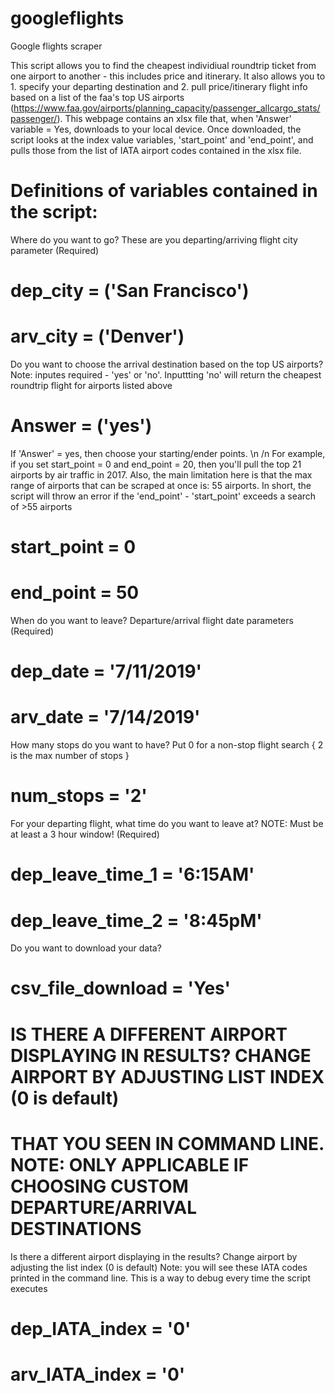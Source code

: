 # googleflights
Google flights scraper

This script allows you to find the cheapest individiual roundtrip ticket from one airport to another - this includes price and itinerary. It also allows you to 1. specify your departing destination and 2. pull price/itinerary flight info based on a list of the faa's top US airports (https://www.faa.gov/airports/planning_capacity/passenger_allcargo_stats/passenger/). This webpage contains an xlsx file that, when 'Answer' variable = Yes, downloads to your local device. Once downloaded, the script looks at the index value variables, 'start_point' and 'end_point', and pulls those from the list of IATA airport codes contained in the xlsx file.

# Definitions of variables contained in the script:

Where do you want to go? These are you departing/arriving flight city parameter (Required)
# dep_city = ('San Francisco')
# arv_city = ('Denver') 

Do you want to choose the arrival destination based on the top US airports? 
Note: inputes required - 'yes' or 'no'. Inputtting 'no' will return the cheapest roundtrip flight for airports listed above

# Answer = ('yes')

If 'Answer' = yes, then choose your starting/ender points. 
\n /n For example, if you set start_point = 0 and end_point = 20, then you'll pull the top 21 airports by air traffic in 2017. Also, the main limitation here is that the max range of airports that can be scraped at once is: 55 airports. In short, the script will throw an error if the 'end_point' - 'start_point' exceeds a search of >55 airports

# start_point = 0
# end_point   = 50 

When do you want to leave? Departure/arrival flight date parameters (Required)
# dep_date = '7/11/2019'
# arv_date = '7/14/2019'

How many stops do you want to have? Put 0 for a non-stop flight search { 2 is the max number of stops }
# num_stops = '2'

For your departing flight, what time do you want to leave at? NOTE: Must be at least a 3 hour window! (Required)
# dep_leave_time_1 = '6:15AM'
# dep_leave_time_2  = '8:45pM'

Do you want to download your data?
# csv_file_download = 'Yes'

# IS THERE A DIFFERENT AIRPORT DISPLAYING IN RESULTS? CHANGE AIRPORT BY ADJUSTING LIST INDEX (0 is default) 
# THAT YOU SEEN IN COMMAND LINE. NOTE: ONLY APPLICABLE IF CHOOSING CUSTOM DEPARTURE/ARRIVAL DESTINATIONS
Is there a different airport displaying in the results? Change airport by adjusting the list index (0 is default)
Note: you will see these IATA codes printed in the command line. This is a way to debug every time the script executes
# dep_IATA_index = '0'
# arv_IATA_index = '0'
